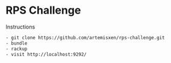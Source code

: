 # RPS Challenge

Instructions

```sh
- git clone https://github.com/artemisxen/rps-challenge.git
- bundle
- rackup
- visit http://localhost:9292/
```
